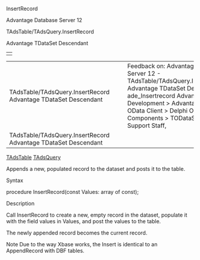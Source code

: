 InsertRecord




Advantage Database Server 12  

TAdsTable/TAdsQuery.InsertRecord

Advantage TDataSet Descendant

|  |
| --- |
|  |

|  |  |  |  |  |
| --- | --- | --- | --- | --- |
| TAdsTable/TAdsQuery.InsertRecord  Advantage TDataSet Descendant |  |  | Feedback on: Advantage Database Server 12 - TAdsTable/TAdsQuery.InsertRecord Advantage TDataSet Descendant ade\_Insertrecord Advantage Web Development > Advantage Delphi OData Client > Delphi OData Components > TODataSet / Dear Support Staff, |  |
| TAdsTable/TAdsQuery.InsertRecord  Advantage TDataSet Descendant |  |  |  |  |

[TAdsTable](ade_tadstable_7.htm) [TAdsQuery](ade_tadsquery.htm)

Appends a new, populated record to the dataset and posts it to the table.

Syntax

procedure InsertRecord(const Values: array of const);

Description

Call InsertRecord to create a new, empty record in the dataset, populate it with the field values in Values, and post the values to the table.

The newly appended record becomes the current record.

Note Due to the way Xbase works, the Insert is identical to an AppendRecord with DBF tables.